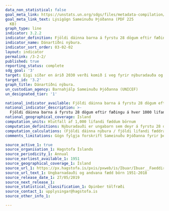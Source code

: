 ```yaml
---
data_non_statistical: false
goal_meta_link: https://unstats.un.org/sdgs/files/metadata-compilation/Metadata-Goal-3.pdf
goal_meta_link_text: Lýsigögn Sameinuðu Þjóðanna (PDF 225
  KB)
graph_type: line
indicator: 3.2.2
indicator_definition: Fjöldi dáinna barna á fyrstu 28 dögum eftir fæðingu á hver 1000 lifandi fædd börn
indicator_name: Dánartíðni nýbura.
indicator_sort_order: 03-02-02
layout: indicator
permalink: /3-2-2/
published: true
reporting_status: complete
sdg_goal: '3'
target: Eigi síðar en árið 2030 verði komið í veg fyrir nýburadauða og andlát barna undir fimm ára aldri, sem unnt er að afstýra, og stefnt að því að öll lönd nái tíðni nýburadauða niður í 12 af hverjum 1.000 börnum sem fæðast á lífi og dánartíðni barna undir fimm ára aldri að minnsta kosti niður í 25 af hverjum 1.000 börnum sem fæðast á lífi.
target_id: '3.2'
graph_title: Dánartíðni nýbura.
un_custodian_agency: Barnahjálp	Sameinuðu Þjóðanna (UNICEF)
un_designated_tier: '1'

national_indicator_available: Fjöldi dáinna barna á fyrstu 28 dögum eftir fæðingu á hver 1000 lifandi fædd börn
national_indicator_description: >-
  Fjöldi dáinna barna á fyrstu 28 dögum eftir fæðingu á hver 1000 lifandi fædd börn
national_geographical_coverage: Ísland
computation_units: Hlutfall af 1,000 lifandi fæddum börnum
computation_definitions: Nýburadauði er ungabarn sem deyr á fyrstu 28 dögum eftir fæðingu.
computation_calculations: (Fjöldi dáinna nýbura / fjöldi lifandi fæddra barna) * 1000
comments_limitations: Gögn fylgja forskrift Sameinuðu Þjóðanna fyrir þennan mælikvarða. Þessi mælikvarði var fundin í samstarfi við málefnasérfræðinga

source_active_1: true
source_organisation_1: Hagstofa Íslands
source_periodicity_1: Annual
source_earliest_available_1: 1951
source_geographical_coverage_1: Ísland
source_url_1: https://px.hagstofa.is/pxis/pxweb/is/Ibuar/Ibuar__Faeddirdanir__danir__danarmein/MAN05321.px
source_url_text_1: Ungbarnadauði og andvana fædd börn 1951-2018
source_release_date_1: 27/05/2019
source_next_release_1:
source_statistical_classification_1: Opinber tölfræði
source_contact_1: upplysingar@hagstofa.is
source_other_info_1:

---
```

